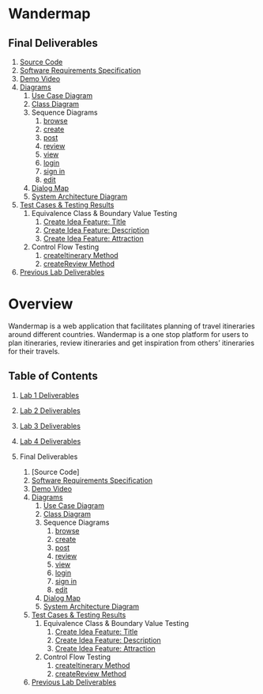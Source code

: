 # Wandermap

## Final Deliverables

1. [Source Code](/app)
2. [Software Requirements Specification](/Final-Submission/Software%20Requirements%20Specification.pdf)
3. [Demo Video](/Final-Submission/Team%One%Demo.mp4)
4. [Diagrams](/Final-Submission/Diagrams)
   1. [Use Case Diagram](/Final-Submission//Diagrams/UseCaseDiagram.jpg)
   2. [Class Diagram](/Final-Submission//Diagrams/ClassDiagram.pdf)
   3. Sequence Diagrams
      1. [browse](/Final-Submission//Diagrams/Browse.pdf)
      2. [create](/Final-Submission//Diagrams/Create.pdf)
      3. [post](/Final-Submission//Diagrams/Post.pdf)
      4. [review](/Final-Submission//Diagrams/Review.pdf)
      5. [view](/Final-Submission//Diagrams/View.pdf)
      6. [login](/Final-Submission//Diagrams/Login.pdf)
      7. [sign in](/Final-Submission//Diagrams/Signp.pdf)
      8. [edit](/Final-Submission//Diagrams/Edit.pdf)
   4. [Dialog Map](/Final-Submission//Diagrams/DialogMap.pdf)
   5. [System Architecture Diagram](/Final-Submission//Diagrams/SystemArchitecture.pdf)
5. [Test Cases & Testing Results](/Final-Submission/Test%20Cases%20and%20Testing%20Results.pdf)
   1. Equivalence Class & Boundary Value Testing
      1. [Create Idea Feature: Title](/Final-Submission//Diagrams/TitleControlClass.pdf)
      2. [Create Idea Feature: Description](/Final-Submission/Diagrams/DescriptionControlClass.pdf)
      3. [Create Idea Feature: Attraction](/Final-Submission/Diagrams/AttractionControlClass.pdf)
   2. Control Flow Testing
      1. [createItinerary Method](/Final-Submission//Diagrams/CreateItinerary.pdf)
      2. [createReview Method](/Final-Submission//Diagrams/CreateReview.pdf)
6. [Previous Lab Deliverables](#table-of-contents)

# Overview

Wandermap is a web application that facilitates planning of travel itineraries around different countries. Wandermap is a one stop platform for users to plan itineraries, review itineraries and get inspiration from others’ itineraries for their travels.

## Table of Contents

1.  [Lab 1 Deliverables](/Lab1/Lab%201.pdf)

2.  [Lab 2 Deliverables](/Lab2/Lab%202.pdf)

3.  [Lab 3 Deliverables](/Lab3/Lab%203.pdf)

4.  [Lab 4 Deliverables](/Lab4/Lab%204.pdf)

5.  Final Deliverables
    1. [Source Code]
    2. [Software Requirements Specification](/Final-Submission/Software%20Requirements%20Specification.pdf)
    3. [Demo Video](/Final-Submission/Team%One%Demo.mp4)
    4. [Diagrams](/Final-Submission/Diagrams)
       1. [Use Case Diagram](/Final-Submission//Diagrams/UseCaseDiagram.jpg)
       2. [Class Diagram](/Final-Submission//Diagrams/ClassDiagram.pdf)
       3. Sequence Diagrams
          1. [browse](/Final-Submission//Diagrams/Browse.pdf)
          2. [create](/Final-Submission//Diagrams/Create.pdf)
          3. [post](/Final-Submission//Diagrams/Post.pdf)
          4. [review](/Final-Submission//Diagrams/Review.pdf)
          5. [view](/Final-Submission//Diagrams/View.pdf)
          6. [login](/Final-Submission//Diagrams/Login.pdf)
          7. [sign in](/Final-Submission//Diagrams/Signp.pdf)
          8. [edit](/Final-Submission//Diagrams/Edit.pdf)
       4. [Dialog Map](/Final-Submission//Diagrams/DialogMap.pdf)
       5. [System Architecture Diagram](/Final-Submission//Diagrams/SystemArchitecture.pdf)
    5. [Test Cases & Testing Results](/Final-Submission/Test%20Cases%20and%20Testing%20Results.pdf)
       1. Equivalence Class & Boundary Value Testing
          1. [Create Idea Feature: Title](/Final-Submission//Diagrams/TitleControlClass.pdf)
          2. [Create Idea Feature: Description](/Final-Submission/Diagrams/DescriptionControlClass.pdf)
          3. [Create Idea Feature: Attraction](/Final-Submission/Diagrams/AttractionControlClass.pdf)
       2. Control Flow Testing
          1. [createItinerary Method](/Final-Submission//Diagrams/CreateItinerary.pdf)
          2. [createReview Method](/Final-Submission//Diagrams/CreateReview.pdf)
    6. [Previous Lab Deliverables](#table-of-contents)
